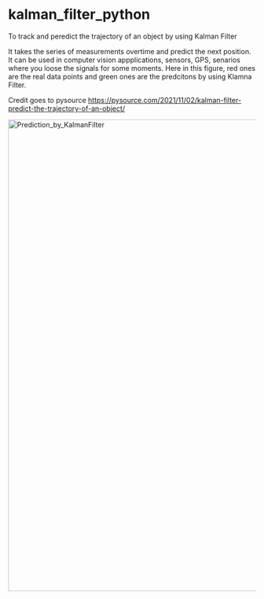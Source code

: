 # kalman_filter_python
To track and peredict the trajectory of an object by using Kalman Filter

It takes the series of measurements overtime and predict the next position. 
It can be used in computer vision appplications, sensors, GPS, senarios where you loose the signals for some moments.
Here in this figure, red ones are the real data points and green ones are the predcitons by using Klamna Filter. 

Credit goes to pysource
https://pysource.com/2021/11/02/kalman-filter-predict-the-trajectory-of-an-object/



<img width="960" alt="Prediction_by_KalmanFilter" src="https://user-images.githubusercontent.com/58274863/202923822-2c42d460-6252-4b0d-9177-6630c9740570.png">
